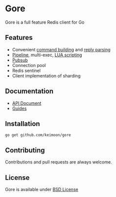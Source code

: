 # Gore

Gore is a full feature Redis client for Go

## Features

* Convenient [command building](https://github.com/keimoon/gore/wiki/Connection-and-Command) 
and [reply parsing](https://github.com/keimoon/gore/wiki/Reply)
* [Pipeline](https://github.com/keimoon/gore/wiki/Pipeline), 
multi-exec, 
[LUA scripting](https://github.com/keimoon/gore/wiki/Script)
* [Pubsub](https://github.com/keimoon/gore/wiki/Pubsub)
* Connection pool
* Redis sentinel
* Client implementation of sharding

## Documentation

* [API Document](http://godoc.org/github.com/keimoon/gore)
* [Guides](https://github.com/keimoon/gore/wiki)

## Installation

```
go get github.com/keimoon/gore
```

## Contributing

Contributions and pull requests are always welcome.

## License

Gore is available under [BSD License](http://opensource.org/licenses/BSD-3-Clause)